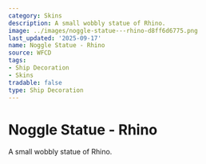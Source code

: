 ```yaml
---
category: Skins
description: A small wobbly statue of Rhino.
image: ../images/noggle-statue---rhino-d8ff6d6775.png
last_updated: '2025-09-17'
name: Noggle Statue - Rhino
source: WFCD
tags:
- Ship Decoration
- Skins
tradable: false
type: Ship Decoration
---
```


# Noggle Statue - Rhino

A small wobbly statue of Rhino.


